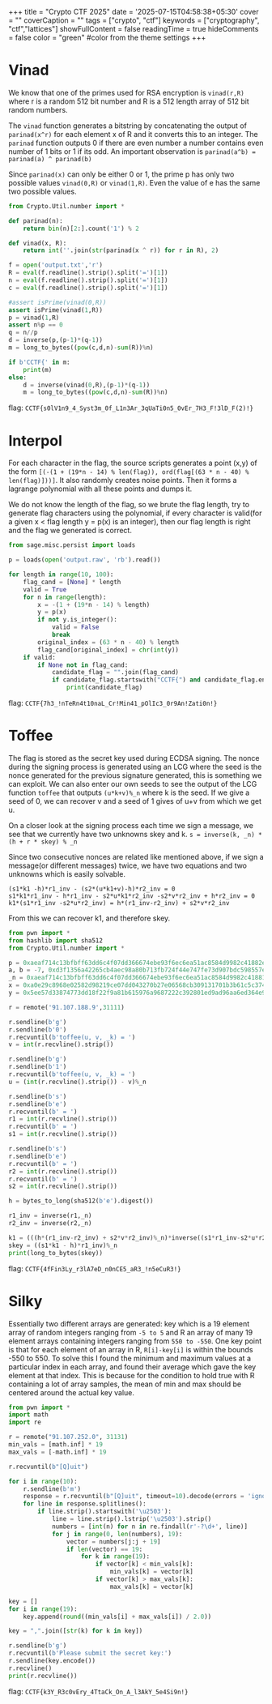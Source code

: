 +++
title = "Crypto CTF 2025"
date = '2025-07-15T04:58:38+05:30'
cover = ""
coverCaption = ""
tags = ["crypto", "ctf"]
keywords = ["cryptography", "ctf","lattices"]
showFullContent = false
readingTime = true
hideComments = false
color = "green" #color from the theme settings
+++

# Vinad

We know that one of the primes used for RSA encryption is `vinad(r,R)` where r is a random 512 bit number and R is a 512 length array of 512 bit random numbers.

The `vinad` function generates a bitstring by concatenating the output of `parinad(x^r)` for each element x of R and it converts this to an integer. The `parinad` function outputs 0 if there are even number a number contains even number of 1 bits or 1 if its odd. An important observation is `parinad(a^b) = parinad(a) ^ parinad(b)`

Since `parinad(x)` can only be either 0 or 1, the prime p has only two possible values `vinad(0,R)` or `vinad(1,R)`. Even the value of e has the same two possible values.

```python
from Crypto.Util.number import *

def parinad(n):
    return bin(n)[2:].count('1') % 2

def vinad(x, R):
    return int(''.join(str(parinad(x ^ r)) for r in R), 2)

f = open('output.txt','r')
R = eval(f.readline().strip().split('=')[1])
n = eval(f.readline().strip().split('=')[1])
c = eval(f.readline().strip().split('=')[1])

#assert isPrime(vinad(0,R))
assert isPrime(vinad(1,R))
p = vinad(1,R)
assert n%p == 0
q = n//p
d = inverse(p,(p-1)*(q-1))
m = long_to_bytes((pow(c,d,n)-sum(R))%n)

if b'CCTF{' in m:
    print(m)
else:
    d = inverse(vinad(0,R),(p-1)*(q-1))
    m = long_to_bytes((pow(c,d,n)-sum(R))%n)
```

flag: `CCTF{s0lV1n9_4_Syst3m_0f_L1n3Ar_3qUaTi0n5_0vEr_7H3_F!3lD_F(2)!}`

# Interpol

For each character in the flag, the source scripts generates a point (x,y) of the form `[(-(1 + (19*n - 14) % len(flag)), ord(flag[(63 * n - 40) % len(flag)]))]`. It also randomly creates noise points. Then it forms a lagrange polynomial with all these points and dumps it. 

We do not know the length of the flag, so we brute the flag length, try to generate flag characters using the polynomial, if every character is valid(for a given x < flag length y = p(x) is an integer), then our flag length is right and the flag we generated is correct.

```python
from sage.misc.persist import loads

p = loads(open('output.raw', 'rb').read())

for length in range(10, 100):
    flag_cand = [None] * length
    valid = True
    for n in range(length):
        x = -(1 + (19*n - 14) % length)
        y = p(x)
        if not y.is_integer():
            valid = False
            break
        original_index = (63 * n - 40) % length
        flag_cand[original_index] = chr(int(y))
    if valid:
        if None not in flag_cand:
            candidate_flag = "".join(flag_cand)
            if candidate_flag.startswith("CCTF{") and candidate_flag.endswith("}"):
                print(candidate_flag)
```

flag: `CCTF{7h3_!nTeRn4t10naL_Cr!Min41_pOlIc3_0r9An!Zati0n!}`

# Toffee

The flag is stored as the secret key used during ECDSA signing. The nonce during the signing process is generated using an LCG where the seed is the nonce generated for the previous signature generated, this is something we can exploit. We can also enter our own seeds to see the output of the LCG function `toffee` that outputs `(u*k+v)%_n` where k is the seed. If we give a seed of 0, we can recover v and a seed of 1 gives of u+v from which we get u. 

On a closer look at the signing process each time we sign a message, we see that we currently have two unknowns skey and k.
`s = inverse(k, _n) * (h + r * skey) % _n`

Since two consecutive nonces are related like mentioned above, if we sign a message(or different messages) twice, we have two equations and two unknowns which is easily solvable.

```
(s1*k1 -h)*r1_inv - (s2*(u*k1+v)-h)*r2_inv = 0 
s1*k1*r1_inv - h*r1_inv - s2*u*k1*r2_inv -s2*v*r2_inv + h*r2_inv = 0
k1*(s1*r1_inv -s2*u*r2_inv) = h*(r1_inv-r2_inv) + s2*v*r2_inv 
```
From this we can recover k1, and therefore skey.

```python
from pwn import *
from hashlib import sha512
from Crypto.Util.number import *

p = 0xaeaf714c13bfbff63dd6c4f07dd366674ebe93f6ec6ea51ac8584d9982c41882ebea6f6e7b0e959d2c36ba5e27705daffacd9a49b39d5beedc74976b30a260c9
a, b = -7, 0xd3f1356a42265cb4aec98a80b713fb724f44e747fe73d907bdc598557e0d96c5
_n = 0xaeaf714c13bfbff63dd6c4f07dd366674ebe93f6ec6ea51ac8584d9982c41881d942f0dddae61b0641e2a2cf144534c42bf8a9c3cb7bdc2a4392fcb2cc01ef87
x = 0xa0e29c8968e02582d98219ce07dd043270b27e06568cb309131701b3b61c5c374d0dda5ad341baa9d533c17c8a8227df3f7e613447f01e17abbc2645fe5465b0
y = 0x5ee57d33874773dd18f22f9a81b615976a9687222c392801ed9ad96aa6ed364e973edda16c6a3b64760ca74390bb44088bf7156595f5b39bfee3c5cef31c45e1

r = remote('91.107.188.9',31111)

r.sendline(b'g')
r.sendline(b'0')
r.recvuntil(b'toffee(u, v, _k) = ')
v = int(r.recvline().strip())

r.sendline(b'g')
r.sendline(b'1')
r.recvuntil(b'toffee(u, v, _k) = ')
u = (int(r.recvline().strip()) - v)%_n

r.sendline(b's')
r.sendline(b'e')
r.recvuntil(b' = ')
r1 = int(r.recvline().strip())
r.recvuntil(b' = ')
s1 = int(r.recvline().strip())

r.sendline(b's')
r.sendline(b'e')
r.recvuntil(b' = ')
r2 = int(r.recvline().strip())
r.recvuntil(b' = ')
s2 = int(r.recvline().strip())

h = bytes_to_long(sha512(b'e').digest())

r1_inv = inverse(r1,_n)
r2_inv = inverse(r2,_n)

k1 = (((h*(r1_inv-r2_inv) + s2*v*r2_inv)%_n)*inverse((s1*r1_inv-s2*u*r2_inv)%_n,_n))%_n
skey = ((s1*k1 - h)*r1_inv)%_n
print(long_to_bytes(skey))
```

flag: `CCTF{4fFin3Ly_r3lA7eD_n0nCE5_aR3_!n5eCuR3!}`

# Silky

Essentially two different arrays are generated: key which is a 19 element array of random integers ranging from `-5 to 5` and R an array of many 19 element arrays containing integers ranging from `550 to -550`. One key point is that for each element of an array in R, `R[i]-key[i]` is within the bounds -550 to 550. To solve this I found the minimum and maximum values at a particular index in each array, and found their average which gave the key element at that index. This is because for the condition to hold true with R containing a lot of array samples, the mean of min and max should be centered around the actual key value.

```python
from pwn import *
import math
import re

r = remote("91.107.252.0", 31131)
min_vals = [math.inf] * 19
max_vals = [-math.inf] * 19

r.recvuntil(b"[Q]uit")

for i in range(10):
    r.sendline(b'm')
    response = r.recvuntil(b"[Q]uit", timeout=10).decode(errors = 'ignore')
    for line in response.splitlines():
        if line.strip().startswith('\u2503'):
            line = line.strip().lstrip('\u2503').strip()
            numbers = [int(n) for n in re.findall(r'-?\d+', line)]
            for j in range(0, len(numbers), 19):
                vector = numbers[j:j + 19]
                if len(vector) == 19:
                    for k in range(19):
                        if vector[k] < min_vals[k]:
                            min_vals[k] = vector[k]
                        if vector[k] > max_vals[k]:
                            max_vals[k] = vector[k]

key = []
for i in range(19):
    key.append(round((min_vals[i] + max_vals[i]) / 2.0))

key = ",".join([str(k) for k in key])

r.sendline(b'g')
r.recvuntil(b'Please submit the secret key:')
r.sendline(key.encode())
r.recvline()
print(r.recvline())
```

flag: `CCTF{k3Y_R3c0vEry_4TtaCk_On_A_l3AkY_5e4Si9n!}`